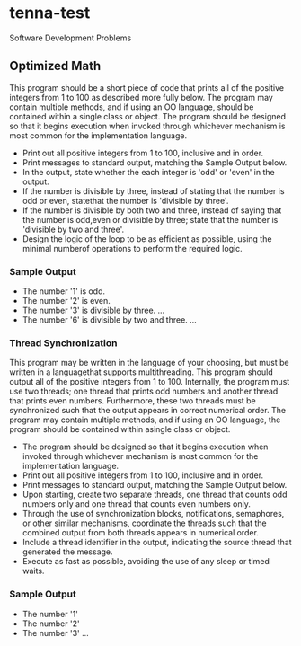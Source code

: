 # tenna-test
Software Development Problems

## Optimized Math

This program should be a short piece of code that prints all of the positive integers from 1 to 100 as described more fully below. The program may contain multiple methods, and if using an OO language, should be contained within a single class or object. The program should be designed so that it begins execution when invoked through whichever mechanism is most common for the implementation language. 

* Print out all positive integers from 1 to 100, inclusive and in order. 
* Print messages to standard output, matching the Sample Output below. 
* In the output, state whether the each integer is 'odd' or 'even' in the output. 
* If the number is divisible by three, instead of stating that the number is odd or even, statethat the number is 'divisible by three'. 
* If the number is divisible by both two and three, instead of saying that the number is odd,even or divisible by three; state that the number is 'divisible by two and three'. 
* Design the logic of the loop to be as efficient as possible, using the minimal numberof operations to perform the required logic. 

### Sample Output 
* The number '1' is odd. 
* The number '2' is even. 
* The number '3' is divisible by three.
 ... 
* The number '6' is divisible by two and three.
 ...

### Thread Synchronization
This program may be written in the language of your choosing, but must be written in a languagethat supports multithreading. This program should output all of the positive integers from 1 to 100. Internally, the program must use two threads; one thread that prints odd numbers and another thread that prints even numbers. Furthermore, these two threads must be synchronized such that the output appears in correct numerical order. The program may contain multiple methods, and if using an OO language, the program should be contained within asingle class or object.

* The program should be designed so that it begins execution when invoked through whichever mechanism is most common for the implementation language. 
* Print out all positive integers from 1 to 100, inclusive and in order. 
* Print messages to standard output, matching the Sample Output below. 
* Upon starting, create two separate threads, one thread that counts odd numbers only and one thread that counts even numbers only. 
* Through the use of synchronization blocks, notifications, semaphores, or other similar mechanisms, coordinate the threads such that the combined output from both threads appears in numerical order. 
* Include a thread identifier in the output, indicating the source thread that generated the message. 
* Execute as fast as possible, avoiding the use of any sleep or timed waits.

### Sample Output 
* The number '1'
* The number '2'
* The number '3'
 ...
